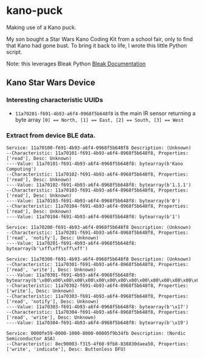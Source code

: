 # kano-puck

Making use of a Kano puck.

My son bought a Star Wars Kano Coding Kit from a school fair, only to find that Kano had gone bust.
To bring it back to life, I wrote this little Python script.

Note: this leverages Bleak Python [Bleak Documentation](https://bleak.readthedocs.io/en/latest/index.html)

## Kano Star Wars Device

### Interesting characteristic UUIDs

- `11a70201-f691-4b93-a6f4-0968f5b648f8` is the main IR sensor returning a byte array `[0] == North, [1] == East, [2] == South, [3] == West`

### Extract from device BLE data.

```
Service: 11a70100-f691-4b93-a6f4-0968f5b648f8 Description: (Unknown)
--Characteristic: 11a70101-f691-4b93-a6f4-0968f5b648f8, Properties: ['read'], Desc: Unknown)
----Value: 11a70101-f691-4b93-a6f4-0968f5b648f8: bytearray(b'Kano Computing')
--Characteristic: 11a70102-f691-4b93-a6f4-0968f5b648f8, Properties: ['read'], Desc: Unknown)
----Value: 11a70102-f691-4b93-a6f4-0968f5b648f8: bytearray(b'1.1.1')
--Characteristic: 11a70103-f691-4b93-a6f4-0968f5b648f8, Properties: ['read'], Desc: Unknown)
----Value: 11a70103-f691-4b93-a6f4-0968f5b648f8: bytearray(b'0')
--Characteristic: 11a70104-f691-4b93-a6f4-0968f5b648f8, Properties: ['read'], Desc: Unknown)
----Value: 11a70104-f691-4b93-a6f4-0968f5b648f8: bytearray(b'1')

Service: 11a70200-f691-4b93-a6f4-0968f5b648f8 Description: (Unknown)
--Characteristic: 11a70201-f691-4b93-a6f4-0968f5b648f8, Properties: ['read', 'notify'], Desc: Unknown)
----Value: 11a70201-f691-4b93-a6f4-0968f5b648f8: bytearray(b'\xff\xff\xff\xff')

Service: 11a70300-f691-4b93-a6f4-0968f5b648f8 Description: (Unknown)
--Characteristic: 11a70301-f691-4b93-a6f4-0968f5b648f8, Properties: ['read', 'write'], Desc: Unknown)
----Value: 11a70301-f691-4b93-a6f4-0968f5b648f8: bytearray(b'\x00\x00\x00\x00\x00\x00\x00\x00\x00\x00\x00\x00\x00\x00\x00\x00\x00\x00\x00\x00')
--Characteristic: 11a70302-f691-4b93-a6f4-0968f5b648f8, Properties: ['write'], Desc: Unknown)
--Characteristic: 11a70303-f691-4b93-a6f4-0968f5b648f8, Properties: ['read', 'notify'], Desc: Unknown)
----Value: 11a70303-f691-4b93-a6f4-0968f5b648f8: bytearray(b'\x17')
--Characteristic: 11a70304-f691-4b93-a6f4-0968f5b648f8, Properties: ['read', 'write'], Desc: Unknown)
----Value: 11a70304-f691-4b93-a6f4-0968f5b648f8: bytearray(b'\x19')

Service: 0000fe59-0000-1000-8000-00805f9b34fb Description: (Nordic Semiconductor ASA)
--Characteristic: 8ec90003-f315-4f60-9fb8-838830daea50, Properties: ['write', 'indicate'], Desc: Buttonless DFU)
```
